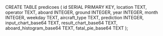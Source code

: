 CREATE TABLE predicoes (
    id SERIAL PRIMARY KEY,
    location TEXT,
    operator TEXT,
    aboard INTEGER,
    ground INTEGER,
    year INTEGER,
    month INTEGER,
    weekday TEXT,
    aircraft_type TEXT,
    prediction INTEGER,
    input_chart_base64 TEXT,
    result_chart_base64 TEXT,
    aboard_histogram_base64 TEXT,
    fatal_pie_base64 TEXT
);
